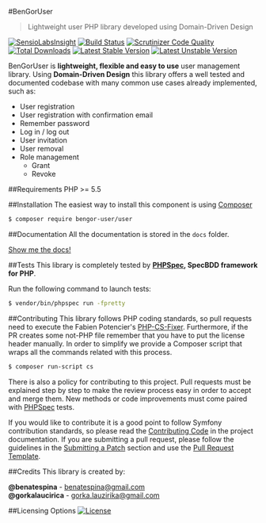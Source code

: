 #BenGorUser
> Lightweight user PHP library developed using Domain-Driven Design

[![SensioLabsInsight](https://insight.sensiolabs.com/projects/8e36cc04-117a-4448-9cf7-1bedadfbbc59/mini.png)](https://insight.sensiolabs.com/projects/8e36cc04-117a-4448-9cf7-1bedadfbbc59)
[![Build Status](https://travis-ci.org/BenGorUser/User.svg?branch=master)](https://travis-ci.org/BenGorUser/User)
[![Scrutinizer Code Quality](https://scrutinizer-ci.com/g/BenGorUser/User/badges/quality-score.png?b=master)](https://scrutinizer-ci.com/g/BenGorUser/User/?branch=master)
[![Total Downloads](https://poser.pugx.org/bengor-user/user/downloads)](https://packagist.org/packages/bengor-user/user)
[![Latest Stable Version](https://poser.pugx.org/bengor-user/user/v/stable.svg)](https://packagist.org/packages/bengor-user/user)
[![Latest Unstable Version](https://poser.pugx.org/bengor-user/user/v/unstable.svg)](https://packagist.org/packages/bengor-user/user)

BenGorUser is **lightweight, flexible and easy to use** user management library. Using **Domain-Driven Design**
this library offers a well tested and documented codebase with many common use cases already implemented, such as:
 
 * User registration
 * User registration with confirmation email
 * Remember password
 * Log in / log out
 * User invitation
 * User removal
 * Role management
    * Grant
    * Revoke

##Requirements
PHP >= 5.5

##Installation
The easiest way to install this component is using [Composer][6]
```bash
$ composer require bengor-user/user
```

##Documentation
All the documentation is stored in the `docs` folder.

[Show me the docs!](docs/index.md)

##Tests
This library is completely tested by **[PHPSpec][1], SpecBDD framework for PHP**.

Run the following command to launch tests:
```bash
$ vendor/bin/phpspec run -fpretty
```

##Contributing
This library follows PHP coding standards, so pull requests need to execute the Fabien Potencier's [PHP-CS-Fixer][5].
Furthermore, if the PR creates some not-PHP file remember that you have to put the license header manually. In order
to simplify we provide a Composer script that wraps all the commands related with this process.
```bash
$ composer run-script cs
```

There is also a policy for contributing to this project. Pull requests must be explained step by step to make the
review process easy in order to accept and merge them. New methods or code improvements must come paired with
[PHPSpec][1] tests.

If you would like to contribute it is a good point to follow Symfony contribution standards, so please read the
[Contributing Code][2] in the project documentation. If you are submitting a pull request, please follow the guidelines
in the [Submitting a Patch][3] section and use the [Pull Request Template][4].

##Credits
This library is created by:
>
**@benatespina** - [benatespina@gmail.com](mailto:benatespina@gmail.com)<br>
**@gorkalaucirica** - [gorka.lauzirika@gmail.com](mailto:gorka.lauzirika@gmail.com)

##Licensing Options
[![License](https://poser.pugx.org/bengor-user/user/license.svg)](https://github.com/BenGorUser/User/blob/master/LICENSE)

[1]: http://www.phpspec.net/
[2]: http://symfony.com/doc/current/contributing/code/index.html
[3]: http://symfony.com/doc/current/contributing/code/patches.html#check-list
[4]: http://symfony.com/doc/current/contributing/code/patches.html#make-a-pull-request
[5]: http://cs.sensiolabs.org/
[6]: http://getcomposer.org
